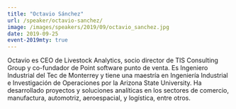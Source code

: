 ```yaml
---
title: "Octavio Sánchez"
url: /speaker/octavio-sanchez/
image: /images/speakers/2019/09/octavio_sanchez.jpg
date: 2019-09-25
event-2019mty: true
---
```


Octavio es CEO de Livestock Analytics, socio director de TIS Consulting Group y co-fundador de Point software punto de venta. Es Ingeniero Industrial del Tec de Monterrey y tiene una maestría en Ingeniería Industrial e Investigación de Operaciones por la Arizona State University. Ha desarrollado proyectos y soluciones analíticas en los sectores de comercio, manufactura, automotriz, aeroespacial, y logística, entre otros.